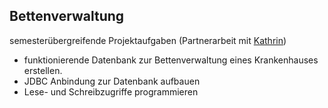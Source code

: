 ## Bettenverwaltung
semesterübergreifende Projektaufgaben (Partnerarbeit mit <a href="https://github.com/kathrinple">Kathrin</a>)
<ul>
  <li>funktionierende Datenbank zur Bettenverwaltung eines Krankenhauses erstellen.</li>
  <li>JDBC Anbindung zur Datenbank aufbauen</li>
  <li>Lese- und Schreibzugriffe programmieren</li>
</ul>
